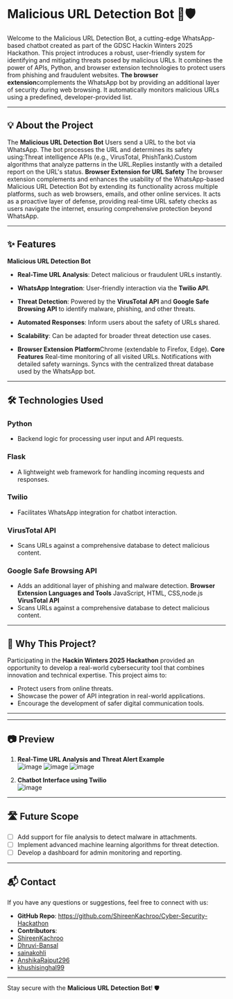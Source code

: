 # Malicious URL Detection Bot 🤖🛡️  

Welcome to the Malicious URL Detection Bot, a cutting-edge WhatsApp-based chatbot created as part of the GDSC Hackin Winters 2025 Hackathon. This project introduces a robust, user-friendly system for identifying and mitigating threats posed by malicious URLs. It combines the power of APIs, Python, and browser extension technologies to protect users from phishing and fraudulent websites.
**The browser extension**complements the WhatsApp bot by providing an additional layer of security during web browsing. It automatically monitors  malicious URLs using a predefined, developer-provided list.

---

## 💡 **About the Project**  

The **Malicious URL Detection Bot**  Users send a URL to the bot via WhatsApp.
The bot processes the URL and determines its safety using:Threat intelligence APIs (e.g., VirusTotal, PhishTank).Custom algorithms that analyze patterns in the URL.Replies instantly with a detailed report on the URL's status.
**Browser Extension for URL Safety** The browser extension complements and enhances the usability of the WhatsApp-based Malicious URL Detection Bot by extending its functionality across multiple platforms, such as web browsers, emails, and other online services. It acts as a proactive layer of defense, providing real-time URL safety checks as users navigate the internet, ensuring comprehensive protection beyond WhatsApp.

---

## ✨ **Features**  
**Malicious URL Detection Bot** 
- **Real-Time URL Analysis**: Detect malicious or fraudulent URLs instantly.  
- **WhatsApp Integration**: User-friendly interaction via the **Twilio API**.  
- **Threat Detection**: Powered by the **VirusTotal API** and **Google Safe Browsing API** to identify malware, phishing, and other threats.  
- **Automated Responses**: Inform users about the safety of URLs shared.  
- **Scalability**: Can be adapted for broader threat detection use cases.

- **Browser Extension**
**Platform**Chrome (extendable to Firefox, Edge).
**Core Features**
Real-time monitoring of all visited URLs.
Notifications with detailed safety warnings.
Syncs with the centralized threat database used by the WhatsApp bot.

---

## 🛠️ **Technologies Used**  

### **Python**  
- Backend logic for processing user input and API requests.  

### **Flask**  
- A lightweight web framework for handling incoming requests and responses.  

### **Twilio**  
- Facilitates WhatsApp integration for chatbot interaction.  

### **VirusTotal API**  
- Scans URLs against a comprehensive database to detect malicious content.  

### **Google Safe Browsing API**  
- Adds an additional layer of phishing and malware detection.
**Browser Extension**
**Languages and Tools** JavaScript, HTML, CSS,node.js
**VirusTotal API**  
- Scans URLs against a comprehensive database to detect malicious content.  

---

## 🌟 **Why This Project?**  

Participating in the **Hackin Winters 2025 Hackathon** provided an opportunity to develop a real-world cybersecurity tool that combines innovation and technical expertise. This project aims to:  
- Protect users from online threats.  
- Showcase the power of API integration in real-world applications.  
- Encourage the development of safer digital communication tools.  

---


---

## 📷 **Preview**  

1. **Real-Time URL Analysis and Threat Alert Example**  
   ![image](https://github.com/user-attachments/assets/6ad57abb-475e-490f-a0f8-c3fea55b84b4)
    ![image](https://github.com/user-attachments/assets/cc7bf744-ca6d-4530-91c9-0b81b84bea35)
   ![image](https://github.com/user-attachments/assets/8ece8eb9-1304-4121-833a-2115341e048f)

2. **Chatbot Interface using Twilio**  
  ![image](https://github.com/user-attachments/assets/aaf9ecb3-c05f-4a12-af1a-4b67040307df)
---

## 🛣️ **Future Scope**  

- [ ] Add support for file analysis to detect malware in attachments.  
- [ ] Implement advanced machine learning algorithms for threat detection.  
- [ ] Develop a dashboard for admin monitoring and reporting.  
 
---

## 📬 **Contact**  

If you have any questions or suggestions, feel free to connect with us:  
- **GitHub Repo**: https://github.com/ShireenKachroo/Cyber-Security-Hackathon  
- **Contributors**:
- [ShireenKachroo](https://github.com/ShireenKachroo)
- [Dhruvi-Bansal](https://github.com/Dhruvi-Bansal)
- [sainakohli](https://github.com/sainakohli)
- [AnshikaRajput296](https://github.com/AnshikaRajput296)
- [khushisinghal99](https://github.com/khushisinghal99)

---

Stay secure with the **Malicious URL Detection Bot**! 🛡️  


